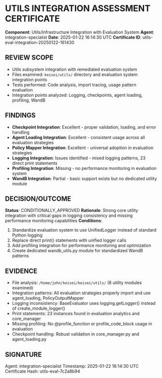 # UTILS INTEGRATION ASSESSMENT CERTIFICATE

**Component**: Utils/Infrastructure Integration with Evaluation System
**Agent**: integration-specialist
**Date**: 2025-01-22 16:14:30 UTC
**Certificate ID**: utils-eval-integration-20250122-161430

## REVIEW SCOPE
- Utils subsystem integration with remediated evaluation system
- Files examined: `keisei/utils/` directory and evaluation system integration points
- Tests performed: Code analysis, import tracing, usage pattern evaluation
- Integration points analyzed: Logging, checkpoints, agent loading, profiling, WandB

## FINDINGS
- **Checkpoint Integration**: Excellent - proper validation, loading, and error handling
- **Agent Loading Integration**: Excellent - consistent usage across all evaluation strategies
- **Policy Mapper Integration**: Excellent - universal adoption in evaluation strategies
- **Logging Integration**: Issues identified - mixed logging patterns, 23 direct print statements
- **Profiling Integration**: Missing - no performance monitoring in evaluation system
- **WandB Integration**: Partial - basic support exists but no dedicated utility module

## DECISION/OUTCOME
**Status**: CONDITIONALLY_APPROVED
**Rationale**: Strong core utility integration with critical gaps in logging consistency and missing performance monitoring capabilities
**Conditions**: 
1. Standardize evaluation system to use UnifiedLogger instead of standard Python logging
2. Replace direct print() statements with unified logger calls  
3. Add profiling integration for performance monitoring and optimization
4. Create dedicated wandb_utils.py module for standardized WandB patterns

## EVIDENCE
- File analysis: `/home/john/keisei/keisei/utils/` (8 utility modules examined)
- Integration patterns: All evaluation strategies properly import and use agent_loading, PolicyOutputMapper
- Logging inconsistency: BaseEvaluator uses logging.getLogger() instead of create_module_logger()
- Print statements: 23 instances found in evaluation analytics and core_manager
- Missing profiling: No @profile_function or profile_code_block usage in evaluation
- Checkpoint handling: Robust validation in core_manager.py and agent_loading.py

## SIGNATURE
Agent: integration-specialist
Timestamp: 2025-01-22 16:14:30 UTC
Certificate Hash: utils-eval-7c2a8b94